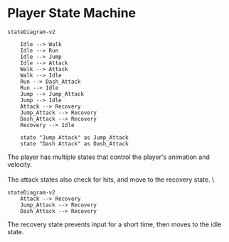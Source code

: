# Player State Machine

```mermaid
stateDiagram-v2

    Idle --> Walk
    Idle --> Run
    Idle --> Jump
    Idle --> Attack
    Walk --> Attack
    Walk --> Idle
    Run --> Dash_Attack
    Run --> Idle
    Jump --> Jump_Attack
    Jump --> Idle
    Attack --> Recovery
    Jump_Attack --> Recovery
    Dash_Attack --> Recovery
    Recovery --> Idle

    state "Jump Attack" as Jump_Attack
    state "Dash Attack" as Dash_Attack
```

The player has multiple states that control the player's animation and velocity.\
\
The attack states also check for hits, and move to the recovery state.
\
```mermaid
stateDiagram-v2
    Attack --> Recovery
    Jump_Attack --> Recovery
    Dash_Attack --> Recovery
```
The recovery state prevents input for a short time, then moves to the idle state.

